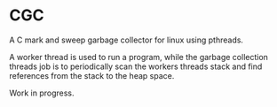 # CGC
A C mark and sweep garbage collector for linux using pthreads. 

A worker thread is used to run a program, while the garbage collection threads job is to periodically scan the workers threads stack and find references from the stack to the heap space.

Work in progress. 
